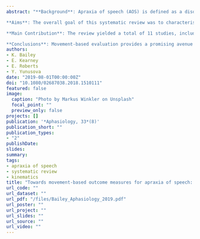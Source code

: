 ```yaml
---
abstract: "**Background**: Apraxia of speech (AOS) is defined as a disorder of articulatory movements, yet a cohesive account of the movement deficit in AOS appears to be lacking. Kinematic evaluation yields precise and objective information regarding the movement deficit in AOS; however, it is an underutilised technique in AOS assessment and in the planning and delivery of treatment. Clearly defined kinematic features of AOS can potentially play a central role in the identification of treatment targets and in measuring treatment outcomes in AOS.\n

**Aims**: The overall goal of this systematic review was to characterise the state of the science pertaining to kinematic features of acquired AOS. Specifically, we aimed to (1) characterise kinematic features that distinguish speech in AOS from healthy controls, and (2) determine how these features may vary as a function of task complexity and speaking condition. Five electronic databases were searched from their start-date up to July 2017 using the key terms AOS and speech kinematics. Two raters independently screened abstracts and full texts for inclusion based on pre-determined criteria. Data regarding participant demographics, study design, methods, and results were extracted and analysed descriptively. Two independent raters used a modified version of the Critical Appraisal Tool for Cross-Sectional Studies (AXIS) to assess the methodological quality of included studies.\n

**Main Contribution**: The review yielded a total of 11 studies, including 10 case-control studies and one case study. The results revealed a lack of high-quality literature reporting on the kinematic features of AOS. In broad terms, the small body of existing literature reported increased movement range and duration of the lips, jaw, and tongue, increased movement variability, the presence of silent articulatory attempts, and the influence of increasing stimulus complexity on articulatory precision/execution. While initial studies have been helpful in demonstrating the potential of kinematic evaluation in AOS, future studies with higher-quality methodology and larger sample sizes are needed to better characterise movement-based impairments related to AOS and to facilitate potential clinical applications.\n

**Conclusions**: Movement-based evaluation provides a promising avenue for the assessment and treatment of AOS, including potential target-selection and measurement of treatment outcomes."
authors:
- K. Bailey
- E. Kearney
- E. Roberts
- Y. Yunusova
date: "2019-08-01T00:00:00Z"
doi: "10.1080/02687038.2018.1510111"
featured: false
image:
  caption: "Photo by Markus Winkler on Unsplash"
  focal_point: ""
  preview_only: false
projects: []
publication: '*Aphasiology, 33*(8)'
publication_short: ""
publication_types:
- "2"
publishDate:
slides: 
summary:
tags:
- apraxia of speech
- systematic review
- kinematics
title: "Towards movement-based outcome measures for apraxia of speech: A systematic review"
url_code: ""
url_dataset: ""
url_pdf: "/files/Bailey_Aphasiology_2019.pdf"
url_poster: ""
url_project: ""
url_slides: ""
url_source: ""
url_video: ""
---
```

